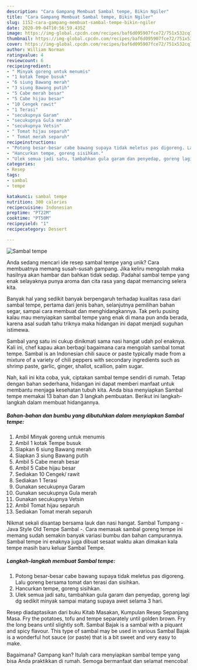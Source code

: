 ```yaml
---
description: "Cara Gampang Membuat Sambal tempe, Bikin Ngiler"
title: "Cara Gampang Membuat Sambal tempe, Bikin Ngiler"
slug: 1152-cara-gampang-membuat-sambal-tempe-bikin-ngiler
date: 2020-09-04T10:56:59.435Z
image: https://img-global.cpcdn.com/recipes/baf6d095907fce72/751x532cq70/sambal-tempe-foto-resep-utama.jpg
thumbnail: https://img-global.cpcdn.com/recipes/baf6d095907fce72/751x532cq70/sambal-tempe-foto-resep-utama.jpg
cover: https://img-global.cpcdn.com/recipes/baf6d095907fce72/751x532cq70/sambal-tempe-foto-resep-utama.jpg
author: William Norman
ratingvalue: 4
reviewcount: 6
recipeingredient:
- " Minyak goreng untuk menumis"
- "1 kotak Tempe busuk"
- "6 siung Bawang merah"
- "3 siung Bawang putih"
- "5 Cabe merah besar"
- "5 Cabe hijau besar"
- "10 Cengek rawit"
- "1 Terasi"
- "secukupnya Garam"
- "secukupnya Gula merah"
- "secukupnya Vetsin"
- " Tomat hijau separuh"
- " Tomat merah separuh"
recipeinstructions:
- "Potong besar-besar cabe bawang supaya tidak meletus pas digoreng. Lalu goreng bersama tomat dan terasi dan sisihkan."
- "Hancurkan tempe, goreng sisihkan."
- "Ulek semua jadi satu, tambahkan gula garam dan penyedap, goreng lagi dg sedikit minyak sampai matang supaya awet selama 3 hari."
categories:
- Resep
tags:
- sambal
- tempe

katakunci: sambal tempe 
nutrition: 300 calories
recipecuisine: Indonesian
preptime: "PT22M"
cooktime: "PT50M"
recipeyield: "1"
recipecategory: Dessert

---
```



![Sambal tempe](https://img-global.cpcdn.com/recipes/baf6d095907fce72/751x532cq70/sambal-tempe-foto-resep-utama.jpg)

Anda sedang mencari ide resep sambal tempe yang unik? Cara membuatnya memang susah-susah gampang. Jika keliru mengolah maka hasilnya akan hambar dan bahkan tidak sedap. Padahal sambal tempe yang enak selayaknya punya aroma dan cita rasa yang dapat memancing selera kita.

Banyak hal yang sedikit banyak berpengaruh terhadap kualitas rasa dari sambal tempe, pertama dari jenis bahan, selanjutnya pemilihan bahan segar, sampai cara membuat dan menghidangkannya. Tak perlu pusing kalau mau menyiapkan sambal tempe yang enak di mana pun anda berada, karena asal sudah tahu triknya maka hidangan ini dapat menjadi suguhan istimewa.

Sambal yang satu ini cukup dinikmati sama nasi hangat udah pol enaknya. Kali ini, chef kapau akan berbagi bagaimana cara mengolah sambal tomat tempe. Sambal is an Indonesian chili sauce or paste typically made from a mixture of a variety of chili peppers with secondary ingredients such as shrimp paste, garlic, ginger, shallot, scallion, palm sugar.


Nah, kali ini kita coba, yuk, ciptakan sambal tempe sendiri di rumah. Tetap dengan bahan sederhana, hidangan ini dapat memberi manfaat untuk membantu menjaga kesehatan tubuh kita. Anda bisa menyiapkan Sambal tempe memakai 13 bahan dan 3 langkah pembuatan. Berikut ini langkah-langkah dalam membuat hidangannya.

<!--inarticleads1-->

##### Bahan-bahan dan bumbu yang dibutuhkan dalam menyiapkan Sambal tempe:

1. Ambil  Minyak goreng untuk menumis
1. Ambil 1 kotak Tempe busuk
1. Siapkan 6 siung Bawang merah
1. Siapkan 3 siung Bawang putih
1. Ambil 5 Cabe merah besar
1. Ambil 5 Cabe hijau besar
1. Sediakan 10 Cengek/ rawit
1. Sediakan 1 Terasi
1. Gunakan secukupnya Garam
1. Gunakan secukupnya Gula merah
1. Gunakan secukupnya Vetsin
1. Ambil  Tomat hijau separuh
1. Sediakan  Tomat merah separuh


Nikmat sekali disantap bersama lauk dan nasi hangat. Sambal Tumpang - Java Style Old Tempe Sambal -. Cara memasak sambal goreng tempe ini memang sudah semakin banyak variasi bumbu dan bahan campurannya. Sambal tempe ini enaknya juga dibuat sesaat waktu akan dimakan kala tempe masih baru keluar Sambal Tempe. 

<!--inarticleads2-->

##### Langkah-langkah membuat Sambal tempe:

1. Potong besar-besar cabe bawang supaya tidak meletus pas digoreng. Lalu goreng bersama tomat dan terasi dan sisihkan.
1. Hancurkan tempe, goreng sisihkan.
1. Ulek semua jadi satu, tambahkan gula garam dan penyedap, goreng lagi dg sedikit minyak sampai matang supaya awet selama 3 hari.


Resep diadaptasikan dari buku Kitab Masakan, Kumpulan Resep Sepanjang Masa. Fry the potatoes, tofu and tempe separately until golden brown. Fry the long beans until slightly soft. Sambal Bajak is a sambal with a piquant and spicy flavour. This type of sambal may be used in various Sambal Bajak is a wonderful hot sauce (or paste) that is a bit sweet and very easy to make. 

Bagaimana? Gampang kan? Itulah cara menyiapkan sambal tempe yang bisa Anda praktikkan di rumah. Semoga bermanfaat dan selamat mencoba!
